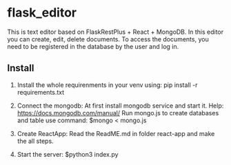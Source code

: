 # flask_editor
This is text editor based on FlaskRestPlus + React + MongoDB. In this editor you can create, edit, delete documents. To access the documents, you need to be registered in the database by the user and log in.

## Install
1. Install the whole requirenments in your venv using:
	pip install -r requirements.txt
2. Connect the mongodb:
	At first install mongodb service and start it.
	Help: https://docs.mongodb.com/manual/ 
	Run mongo.js to create databases and table use command:
	    $mongo < mongo.js 

3. Create ReactApp:
	Read the ReadME.md in folder react-app and make the all steps.
5. Start the server:
	$python3 index.py


